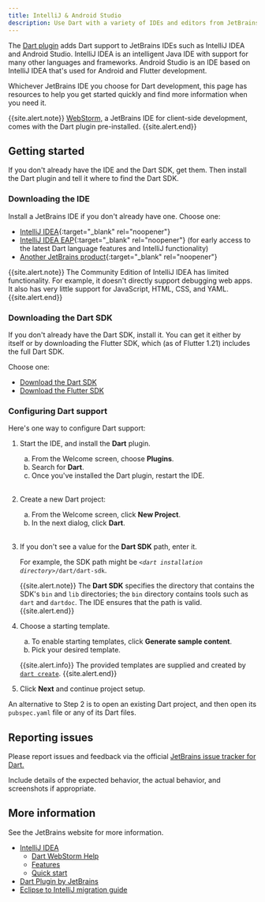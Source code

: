 ```yaml
---
title: IntelliJ & Android Studio
description: Use Dart with a variety of IDEs and editors from JetBrains.
---
```


The [Dart plugin][] adds Dart support to JetBrains IDEs such as
IntelliJ IDEA and Android Studio.
IntelliJ IDEA is an intelligent Java IDE
with support for many other languages and frameworks.
Android Studio is an IDE based on IntelliJ IDEA
that's used for Android and Flutter development.

Whichever JetBrains IDE you choose for Dart development,
this page has resources to help you get started quickly
and find more information when you need it.

{{site.alert.note}}
  [WebStorm,](https://www.jetbrains.com/webstorm/)
  a JetBrains IDE for client-side development,
  comes with the Dart plugin pre-installed.
{{site.alert.end}}

## Getting started

If you don't already have the IDE and the Dart SDK, get them.
Then install the Dart plugin and tell it where to find the Dart SDK.


### Downloading the IDE

Install a JetBrains IDE if you don't already have one. Choose one:

* [IntelliJ IDEA][IDEA]{:target="_blank" rel="noopener"}
* [IntelliJ IDEA EAP][IDEA EAP]{:target="_blank" rel="noopener"}
  (for early access to the latest Dart language features and IntelliJ functionality)
* [Another JetBrains product][Other]{:target="_blank" rel="noopener"}

[IDEA]: https://www.jetbrains.com/idea/download/
[IDEA EAP]: https://www.jetbrains.com/idea/nextversion/
[Other]: https://www.jetbrains.com/products.html

{{site.alert.note}}
  The Community Edition of IntelliJ IDEA has limited functionality.
  For example, it doesn't directly support debugging web apps.
  It also has very little support for JavaScript, HTML, CSS, and YAML.
{{site.alert.end}}


### Downloading the Dart SDK

If you don't already have the Dart SDK,
install it.
You can get it either by itself or by downloading the Flutter SDK,
which (as of Flutter 1.21) includes the full Dart SDK.

Choose one:

* [Download the Dart SDK](/get-dart)
* [Download the Flutter SDK]({{site.flutter_docs}}/get-started/install)


### Configuring Dart support

Here's one way to configure Dart support:

<ol>
<li>
  <p>
    Start the IDE, and install the <b>Dart</b> plugin.
  </p>

  <ol type="a">
    <li>From the Welcome screen, choose <b>Plugins</b>.</li>
    <li>Search for <b>Dart</b>.</li>
    <li>Once you've installed the Dart plugin, restart the IDE.</li>
  </ol>
</li>
<br>

<li>
  <p>
    Create a new Dart project:
  </p>

  <ol type="a">
    <li>From the Welcome screen, click <b>New Project</b>.</li>
    <li>In the next dialog, click <b>Dart</b>.</li>
  </ol>
</li>
<br>

<li>
  <p>
    If you don't see a value for the <b>Dart SDK</b> path,
    enter it.
  </p>

  <p>
    For example, the SDK path might be
    <code><em>&lt;dart installation directory></em>/dart/dart-sdk</code>.
  </p>

  {{site.alert.note}}
    The **Dart SDK** specifies the directory that
    contains the SDK's `bin` and `lib` directories;
    the `bin` directory contains tools such as `dart` and `dartdoc`.
    The IDE ensures that the path is valid.
  {{site.alert.end}}
</li>

<li>
  <p>
    Choose a starting template.
  </p>

  <ol type="a">
    <li>To enable starting templates, click <b>Generate sample content</b>.</li>
    <li>Pick your desired template.</li>
  </ol>

  {{site.alert.info}}
    The provided templates are supplied and created
    by [`dart create`](/tools/dart-create).
  {{site.alert.end}}
</li>

<li>
  <p>Click <b>Next</b> and continue project setup.</p>
</li>
</ol>

An alternative to Step 2 is to open an existing Dart project,
and then open its `pubspec.yaml` file or any of its Dart files.


## Reporting issues

Please report issues and feedback via the official
[JetBrains issue tracker for Dart.][]

Include details of the expected behavior, the actual behavior,
and screenshots if appropriate.

[JetBrains issue tracker for Dart.]: https://youtrack.jetbrains.com/issues/WEB?q=Subsystem:%20Dart

## More information

See the JetBrains website for more information.

* [IntelliJ IDEA](https://www.jetbrains.com/idea/)
  * [Dart WebStorm Help](https://www.jetbrains.com/help/webstorm/dart.html)
  * [Features](https://www.jetbrains.com/idea/features/)
  * [Quick start](https://www.jetbrains.com/help/idea/getting-started.html)
* [Dart Plugin by JetBrains][Dart plugin]
* [Eclipse to IntelliJ migration guide](https://www.jetbrains.com/help/idea/migrating-from-eclipse-to-intellij-idea.html)

[Dart plugin]: https://plugins.jetbrains.com/plugin/6351-dart/
